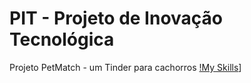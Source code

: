 # PIT - Projeto de Inovação Tecnológica
Projeto PetMatch - um Tinder para cachorros
[!My Skills](https://skills.thijs.gg/icons?i=react,nodejs,mongodb)]

